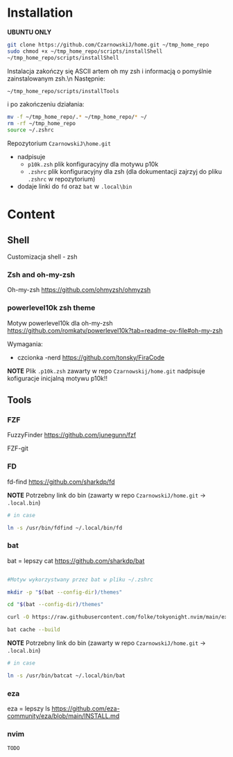 # Installation 

**UBUNTU ONLY**

```sh
git clone https://github.com/CzarnowskiJ/home.git ~/tmp_home_repo
sudo chmod +x ~/tmp_home_repo/scripts/installShell
~/tmp_home_repo/scripts/installShell
```

Instalacja zakończy się ASCII artem oh my zsh i informacją o pomyślnie zainstalowanym zsh.\n
Następnie:

```sh
~/tmp_home_repo/scripts/installTools
```
i po zakończeniu działania:

```sh
mv -f ~/tmp_home_repo/.* ~/tmp_home_repo/* ~/
rm -rf ~/tmp_home_repo
source ~/.zshrc
```

Repozytorium `CzarnowskiJ\home.git`
* nadpisuje 
	* `p10k.zsh` plik konfiguracyjny dla motywu p10k
	* `.zshrc` plik konfiguracyjny dla zsh (dla dokumentacji zajrzyj do pliku `.zshrc` w repozytorium)
* dodaje linki do `fd` oraz `bat` w `.local\bin`

# Content

## Shell

Customizacja shell - zsh

### Zsh and oh-my-zsh

Oh-my-zsh https://github.com/ohmyzsh/ohmyzsh


### powerlevel10k zsh theme

Motyw powerlevel10k dla oh-my-zsh https://github.com/romkatv/powerlevel10k?tab=readme-ov-file#oh-my-zsh

Wymagania:
* czcionka -nerd https://github.com/tonsky/FiraCode

**NOTE** Plik `.p10k.zsh` zawarty w repo `Czarnowskij/home.git` nadpisuje kofiguracje inicjalną motywu p10k!!

## Tools

### FZF 

FuzzyFinder https://github.com/junegunn/fzf

FZF-git

### FD 

fd-find https://github.com/sharkdp/fd

**NOTE** Potrzebny link do bin (zawarty w repo `CzarnowskiJ/home.git` -> `.local.bin`)

```sh
# in case 

ln -s /usr/bin/fdfind ~/.local/bin/fd
```

### bat 

bat = lepszy cat https://github.com/sharkdp/bat

```sh

#Motyw wykorzystwany przez bat w pliku ~/.zshrc

mkdir -p "$(bat --config-dir)/themes"

cd "$(bat --config-dir)/themes"

curl -O https://raw.githubusercontent.com/folke/tokyonight.nvim/main/extras/sublime/tokyonight_night.tmTheme

bat cache --build
```

**NOTE** Potrzebny link do bin (zawarty w repo `CzarnowskiJ/home.git` -> `.local.bin`)

```sh
# in case 

ln -s /usr/bin/batcat ~/.local/bin/bat
```

### eza 

eza = lepszy ls https://github.com/eza-community/eza/blob/main/INSTALL.md


### nvim 
```sh
TODO
```
